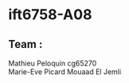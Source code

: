 # ift6758-A08
## Team : 
Mathieu Peloquin cg65270       
Marie-Eve Picard
Mouaad El Jemli
##        
##       
